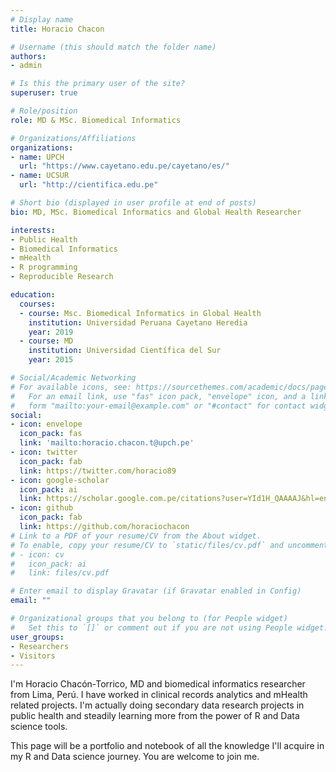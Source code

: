 ```yaml
---
# Display name
title: Horacio Chacon

# Username (this should match the folder name)
authors:
- admin

# Is this the primary user of the site?
superuser: true

# Role/position
role: MD & MSc. Biomedical Informatics

# Organizations/Affiliations
organizations:
- name: UPCH
  url: "https://www.cayetano.edu.pe/cayetano/es/"
- name: UCSUR
  url: "http://cientifica.edu.pe"

# Short bio (displayed in user profile at end of posts)
bio: MD, MSc. Biomedical Informatics and Global Health Researcher

interests:
- Public Health
- Biomedical Informatics
- mHealth
- R programming
- Reproducible Research

education:
  courses:
  - course: Msc. Biomedical Informatics in Global Health
    institution: Universidad Peruana Cayetano Heredia
    year: 2019
  - course: MD
    institution: Universidad Científica del Sur
    year: 2015

# Social/Academic Networking
# For available icons, see: https://sourcethemes.com/academic/docs/page-builder/#icons
#   For an email link, use "fas" icon pack, "envelope" icon, and a link in the
#   form "mailto:your-email@example.com" or "#contact" for contact widget.
social:
- icon: envelope
  icon_pack: fas
  link: 'mailto:horacio.chacon.t@upch.pe'
- icon: twitter
  icon_pack: fab
  link: https://twitter.com/horacio89
- icon: google-scholar
  icon_pack: ai
  link: https://scholar.google.com.pe/citations?user=YId1H_QAAAAJ&hl=en
- icon: github
  icon_pack: fab
  link: https://github.com/horaciochacon
# Link to a PDF of your resume/CV from the About widget.
# To enable, copy your resume/CV to `static/files/cv.pdf` and uncomment the lines below.
# - icon: cv
#   icon_pack: ai
#   link: files/cv.pdf

# Enter email to display Gravatar (if Gravatar enabled in Config)
email: ""

# Organizational groups that you belong to (for People widget)
#   Set this to `[]` or comment out if you are not using People widget.
user_groups:
- Researchers
- Visitors
---
```


I'm Horacio Chacón-Torrico, MD and biomedical informatics researcher from Lima, Perú. I have worked in clinical records analytics and mHealth related projects. I'm actually doing secondary data research projects in public health and steadily learning more from the power of R and Data science tools.

This page will be a portfolio and notebook of all the knowledge I'll acquire in my R and Data science journey. You are welcome to join me.
